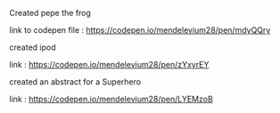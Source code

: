 Created pepe the frog

link to codepen file :
https://codepen.io/mendelevium28/pen/mdyQQry






created ipod

link :
https://codepen.io/mendelevium28/pen/zYxyrEY








created an abstract for a Superhero

link :
https://codepen.io/mendelevium28/pen/LYEMzoB
